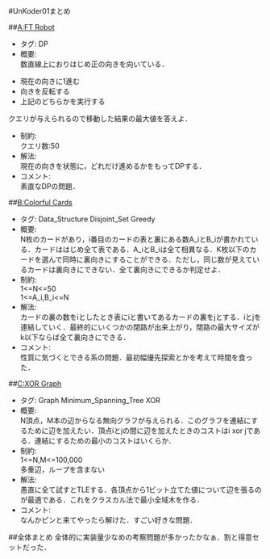 #UnKoder01まとめ

##[A:FT Robot](https://www.hackerrank.com/contests/unkoder-01/challenges/ft-robot)
+ タグ: DP
+ 概要:  
数直線上におりはじめ正の向きを向いている．
 * 現在の向きに1進む
 * 向きを反転する
 * 上記のどちらかを実行する

 クエリが与えられるので移動した結果の最大値を答えよ．
+ 制約:  
クエリ数:50
+ 解法:  
現在の向きを状態に，どれだけ進めるかをもってDPする．
+ コメント:  
素直なDPの問題．

##[B:Colorful Cards](https://www.hackerrank.com/contests/unkoder-01/challenges/colorful-cards-1)
+ タグ: Data_Structure Disjoint_Set Greedy
+ 概要:  
N枚のカードがあり，i番目のカードの表と裏にある数A_iとB_iが書かれている．カードははじめ全て表である．A_iとB_iは全て相異なる．K枚以下のカードを選んで同時に裏向きにすることができる．ただし，同じ数が見えているカードは裏向きにできない．全て裏向きにできるか判定せよ．
+ 制約:  
1<=N<=50  
1<=A_i,B_i<=N
+ 解法:  
カードの裏の数をiとしたとき表にiと書いてあるカードの裏をjとする．iとjを連結していく．最終的にいくつかの閉路が出来上がり，閉路の最大サイズがk以下ならば全て裏向きにできる．
+ コメント:  
性質に気づくとできる系の問題．最初幅優先探索とかを考えて時間を食った．

##[C:XOR Graph](https://www.hackerrank.com/contests/unkoder-01/challenges/xor-graph)
+ タグ: Graph Minimum_Spanning_Tree XOR
+ 概要:  
N頂点，M本の辺からなる無向グラフが与えられる．このグラフを連結にするために辺を加えたい．頂点iとjの間に辺を加えたときのコストはi xor jである．連結にするための最小のコストはいくらか．
+ 制約:  
1<=N,M<=100,000  
多重辺，ループを含まない
+ 解法:  
愚直に全て試すとTLEする．各頂点から1ビット立てた値について辺を張るのが最適である．これをクラスカル法で最小全域木を作る．
+ コメント:  
なんかピンと来てやったら解けた．すごい好きな問題．

##全体まとめ
全体的に実装量少なめの考察問題が多かったかなぁ．割と得意セットだった．
